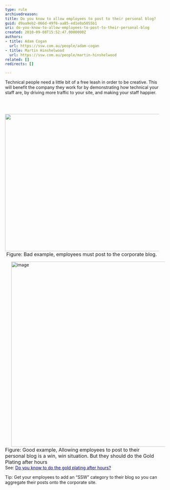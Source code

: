 ```yaml
---
type: rule
archivedreason: 
title: Do you know to allow employees to post to their personal blog?
guid: d9aa9eb2-066d-49f6-aa85-ed1e0a5055b1
uri: do-you-know-to-allow-employees-to-post-to-their-personal-blog
created: 2010-09-08T15:52:47.0000000Z
authors:
- title: Adam Cogan
  url: https://ssw.com.au/people/adam-cogan
- title: Martin Hinshelwood
  url: https://ssw.com.au/people/martin-hinshelwood
related: []
redirects: []

---
```



Technical people need a little bit of a free leash in order to be creative. This will benefit the company they work for by demonstrating how technical your staff are, by driving more traffic to your site, and making your staff happier. 

<br><excerpt class='endintro'></excerpt><br>

  <p>
    <img alt="" style="width&#58;800px;height&#58;450px;" src="/Standards/Communication/RulesToBetterBlogging/PublishingImages/RulesBloggingCorporateBad.jpg" />&#160;<font class="ms-rteCustom-FigureGood" size="+0">Figure&#58; Bad example, employees must post to the corporate blog.</font></p>
<p><img width="797" height="607" title="image" style="background-image&#58;none;border-bottom&#58;0px;border-left&#58;0px;margin&#58;0px 20px;padding-left&#58;0px;padding-right&#58;0px;display&#58;inline;border-top&#58;0px;border-right&#58;0px;padding-top&#58;0px;" alt="image" src="file&#58;///C&#58;/Users/hinshelm/AppData/Local/Temp/WindowsLiveWriter1286139640/supfilesECB243/image[11].png" border="0" /><br>
<font class="ms-rteCustom-FigureGood" size="+0">Figure&#58; Good example, Allowing employees to post to their personal blog is a win, win situation. But they should do the Gold Plating after hours</font><br>
See&#58; <a shape="rect" href="/Standards/Communication/RulesToBetterBlogging/Pages/GoldPlate.aspx" title="http&#58;//sharepoint.ssw.com.au/Standards/Communication/RulesToBetterBlogging/Pages/GoldPlate.aspx" target="_blank"><font color="#000080">Do you know to do the gold plating after hours?</font></a> </p>
<p>Tip&#58; Get your employees to add an “SSW” category to their blog so you can aggregate their posts onto the corporate site.</p>



